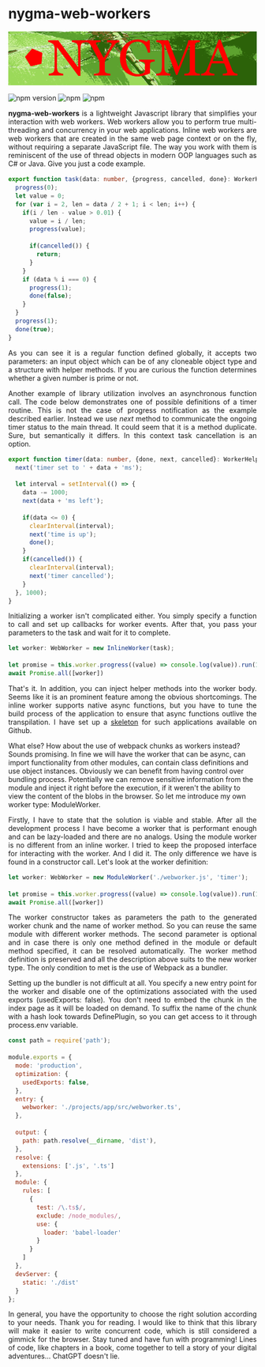 # nygma-web-workers

<p align="center">
  <img src="https://raw.githubusercontent.com/oleksii-shepel/angular-inline-worker/master/projects/nygma/web-workers/emblem.png" alt="nygma" width="600"/>
</p>
  
  ![npm version](https://badge.fury.io/js/nygma-web-workers.svg)
  ![npm](https://img.shields.io/npm/dt/nygma-web-workers.svg)
  ![npm](https://img.shields.io/npm/l/nygma-web-workers.svg)

<p align="justify">
<b>nygma-web-workers</b> is a lightweight Javascript library that simplifies your interaction with web workers. Web workers allow you to perform true multi-threading and concurrency in your web applications. Inline web workers are web workers that are created in the same web page context or on the fly, without requiring a separate JavaScript file. The way you work with them is reminiscent of the use of thread objects in modern OOP languages such as C# or Java. Give you just a code example. 
</p>

```typescript
export function task(data: number, {progress, cancelled, done}: WorkerHelpers) {
  progress(0);
  let value = 0;
  for (var i = 2, len = data / 2 + 1; i < len; i++) {
    if(i / len - value > 0.01) {
      value = i / len;
      progress(value);

      if(cancelled()) {
        return;
      }
    }
    if (data % i === 0) {
      progress(1);
      done(false);
    }
  }
  progress(1);
  done(true);
}
```
<p align="justify">
As you can see it is a regular function defined globally, it accepts two parameters: an input object which can be of any cloneable object type and a structure with helper methods. If you are curious the function determines whether a given number is prime or not.
</p>

<p align="justify">
Another example of library utilization involves an asynchronous function call. The code below demonstrates one of possible definitions of a timer routine. This is not the case of progress notification as the example described earlier. Instead we use <i>next</i> method  to communicate the ongoing timer status to the main thread. It could seem that it is a method duplicate. Sure, but semantically it differs. In this context task cancellation is an option.
</p>

```typescript
export function timer(data: number, {done, next, cancelled}: WorkerHelpers) {
  next('timer set to ' + data + 'ms');

  let interval = setInterval(() => {
    data -= 1000;
    next(data + 'ms left');

    if(data <= 0) {
      clearInterval(interval);
      next('time is up');
      done();
    }
    if(cancelled()) {
      clearInterval(interval);
      next('timer cancelled');
    }
  }, 1000);
}
```

<p align="justify">
Initializing a worker isn't complicated either. You simply specify a function to call and set up callbacks for worker events. After that, you pass your parameters to the task and wait for it to complete.  
</p>

```typescript
let worker: WebWorker = new InlineWorker(task);

let promise = this.worker.progress((value) => console.log(value)).run(1234567890);
await Promise.all([worker])
```
<p align="justify">
That's it. In addition, you can inject helper methods into the worker body. Seems like it is an prominent feature among the obvious shortcomings. The inline worker supports native async functions, but you have to tune the build process of the application to ensure that async functions outlive the transpilation. I have set up a <a href="https://github.com/oleksii-shepel/angular-babel-karma">skeleton</a> for such applications available on Github.
</p>

What else? How about the use of webpack chunks as workers instead? Sounds promising. In fine we will have the worker that can be async, can import functionality from other modules, can contain class definitions and use object instances. Obviously we can benefit from having control over bundling process. Potentially we can remove sensitive information from the module and inject it right before the execution, if it weren't the ability to view the content of the blobs in the browser. So let me introduce my own worker type: ModuleWorker. 
</p>
<p align="justify">
Firstly, I have to state that the solution is viable and stable. After all the development process I have become a worker that is performant enough and can be lazy-loaded and there are no analogs. Using the module worker is no different from an inline worker. I tried to keep the proposed interface for interacting with the worker. And I did it. The only difference we have is found in a constructor call. Let's look at the worker definition:
</p>

```typescript
let worker: WebWorker = new ModuleWorker('./webworker.js', 'timer');

let promise = this.worker.progress((value) => console.log(value)).run(10000);
await Promise.all([worker])
```
<p align="justify">
The worker constructor takes as parameters the path to the generated worker chunk and the name of worker method. So you can reuse the same module with different worker methods. The second parameter is optional and in case there is only one method defined in the module or default method specified, it can be resolved automatically. The worker method definition is preserved and all the description above suits to the new worker type. The only condition to met is the use of Webpack as a bundler.
</p>
<p align="justify">
Setting up the bundler is not difficult at all. You specify a new entry point for the worker and disable one of the optimizations associated with the used exports (usedExports: false). You don't need to embed the chunk in the index page as it will be loaded on demand. To suffix the name of the chunk with a hash look towards DefinePlugin, so you can get access to it through process.env variable. 
</p>

```javascript
const path = require('path');

module.exports = {
  mode: 'production',
  optimization: {
    usedExports: false,
  },
  entry: {
    webworker: './projects/app/src/webworker.ts',
  },

  output: {
    path: path.resolve(__dirname, 'dist'),
  },
  resolve: {
    extensions: ['.js', '.ts']
  },
  module: {
    rules: [
      {
        test: /\.ts$/,
        exclude: /node_modules/,
        use: {
          loader: 'babel-loader'
        }
      }
    ]
  },
  devServer: {
    static: './dist'
  }
};
```
<p align="justify">
In general, you have the opportunity to choose the right solution according to your needs. Thank you for reading. I would like to think that this library will make it easier to write concurrent code, which is still considered a gimmick for the browser. Stay tuned and have fun with programming! Lines of code, like chapters in a book, come together to tell a story of your digital adventures... 
ChatGPT doesn't lie.
</p>
